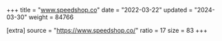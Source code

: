+++
title = "www.speedshop.co"
date = "2022-03-22"
updated = "2024-03-30"
weight = 84766

[extra]
source = "https://www.speedshop.co/"
ratio = 17
size = 83
+++
